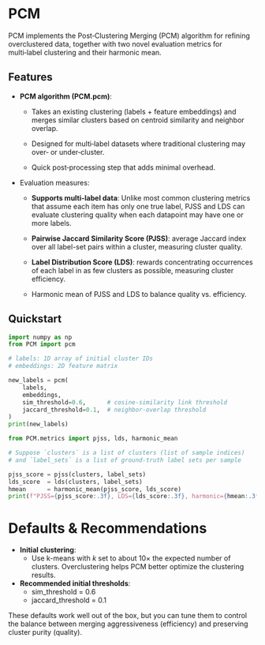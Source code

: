 # PCM
PCM implements the Post‑Clustering Merging (PCM) algorithm for refining overclustered data, together with two novel evaluation metrics for multi‑label clustering and their harmonic mean.

## Features

- **PCM algorithm (PCM.pcm)**:

  - Takes an existing clustering (labels + feature embeddings) and merges similar clusters based on centroid similarity and neighbor overlap.

  - Designed for multi‑label datasets where traditional clustering may over‑ or under‑cluster.

  - Quick post‑processing step that adds minimal overhead.

- Evaluation measures:

  - **Supports multi-label data**: Unlike most common clustering metrics that assume each item has only one true label, PJSS and LDS can evaluate clustering quality when each datapoint may have one or more labels.
  - **Pairwise Jaccard Similarity Score (PJSS)**: average Jaccard index over all label-set pairs within a cluster, measuring cluster quality.

  - **Label Distribution Score (LDS)**: rewards concentrating occurrences of each label in as few clusters as possible, measuring cluster efficiency.

  - Harmonic mean of PJSS and LDS to balance quality vs. efficiency.
 
## Quickstart

```python
import numpy as np
from PCM import pcm

# labels: 1D array of initial cluster IDs
# embeddings: 2D feature matrix

new_labels = pcm(
    labels,
    embeddings,
    sim_threshold=0.6,      # cosine‐similarity link threshold
    jaccard_threshold=0.1,  # neighbor‐overlap threshold
)
print(new_labels)
```


```python
from PCM.metrics import pjss, lds, harmonic_mean

# Suppose `clusters` is a list of clusters (list of sample indices)
# and `label_sets` is a list of ground‑truth label sets per sample

pjss_score = pjss(clusters, label_sets)
lds_score  = lds(clusters, label_sets)
hmean      = harmonic_mean(pjss_score, lds_score)
print(f"PJSS={pjss_score:.3f}, LDS={lds_score:.3f}, harmonic={hmean:.3f}")
```

# Defaults & Recommendations
- **Initial clustering**:
  - Use k-means with *k* set to about 10× the expected number of clusters. Overclustering helps PCM better optimize the clustering results.
- **Recommended initial thresholds**:
  - sim_threshold = 0.6
  - jaccard_threshold = 0.1

These defaults work well out of the box, but you can tune them to control the balance between merging aggressiveness (efficiency) and preserving cluster purity (quality).
